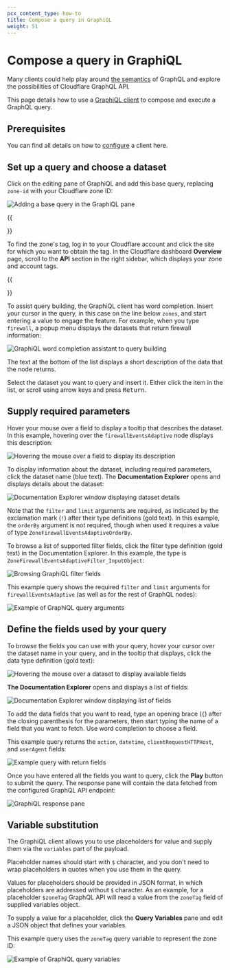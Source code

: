 ```yaml
---
pcx_content_type: how-to
title: Compose a query in GraphiQL
weight: 51
---
```


# Compose a query in GraphiQL

Many clients could help play around [the semantics][1] of GraphQL and explore
the possibilities of Cloudflare GraphQL API.

This page details how to use a [GraphiQL client][2] to compose and execute a
GraphQL query.

## Prerequisites

You can find all details on how to [configure][3] a client here.

## Set up a query and choose a dataset

Click on the editing pane of GraphiQL and add this base query, replacing
`zone-id` with your Cloudflare zone ID:

![Adding a base query in the GraphiQL pane][4]

{{<Aside type="note" header="Note">}}

To find the zone's tag, log in to your Cloudflare account and click the site for
which you want to obtain the tag. In the Cloudflare dashboard **Overview** page,
scroll to the **API** section in the right sidebar, which displays your zone and
account tags.

{{</Aside>}}

To assist query building, the GraphiQL client has word completion. Insert your
cursor in the query, in this case on the line below `zones`, and start entering
a value to engage the feature. For example, when you type `firewall`, a popup
menu displays the datasets that return firewall information:

![GraphiQL word completion assistant to query building][5]

The text at the bottom of the list displays a short description of the data that
the node returns.

Select the dataset you want to query and insert it. Either click the item in the
list, or scroll using arrow keys and press <kbd>Return</kbd>.

## Supply required parameters

Hover your mouse over a field to display a tooltip that describes the dataset.
In this example, hovering over the `firewallEventsAdaptive` node displays this
description:

![Hovering the mouse over a field to display its description][6]

To display information about the dataset, including required parameters, click
the dataset name (blue text). The **Documentation Explorer** opens and displays
details about the dataset:

![Documentation Explorer window displaying dataset details][7]

Note that the `filter` and `limit` arguments are required, as indicated by the
exclamation mark (`!`) after their type definitions (gold text). In this
example, the `orderBy` argument is not required, though when used it requires a
value of type `ZoneFirewallEventsAdaptiveOrderBy`.

To browse a list of supported filter fields, click the filter type definition
(gold text) in the Documentation Explorer. In this example, the type is
`ZoneFirewallEventsAdaptiveFilter_InputObject`:

![Browsing GraphiQL filter fields][8]

This example query shows the required `filter` and `limit` arguments for
`firewallEventsAdaptive` (as well as for the rest of GraphQL nodes):

![Example of GraphiQL query arguments][9]

## Define the fields used by your query

To browse the fields you can use with your query, hover your cursor over the
dataset name in your query, and in the tooltip that displays, click the data
type definition (gold text):

![Hovering the mouse over a dataset to display available fields][10]

**The Documentation Explorer** opens and displays a list of fields:

![Documentation Explorer window displaying list of fields][11]

To add the data fields that you want to read, type an opening brace (`{`) after
the closing parenthesis for the parameters, then start typing the name of a
field that you want to fetch. Use word completion to choose a field.

This example query returns the `action`, `datetime`, `clientRequestHTTPHost`,
and `userAgent` fields:

![Example query with return fields][12]

Once you have entered all the fields you want to query, click the **Play**
button to submit the query. The response pane will contain the data fetched from
the configured GraphQL API endpoint:

![GraphiQL response pane][13]

## Variable substitution

The GraphiQL client allows you to use placeholders for value and supply them via
the `variables` part of the payload.

Placeholder names should start with `$` character, and you don't need to wrap
placeholders in quotes when you use them in the query.

Values for placeholders should be provided in JSON format, in which placeholders
are addressed without `$` character. As an example, for a placeholder `$zoneTag`
GraphQL API will read a value from the `zoneTag` field of supplied variables
object.

To supply a value for a placeholder, click the **Query Variables** pane and edit
a JSON object that defines your variables.

This example query uses the `zoneTag` query variable to represent the zone ID:

![Example of GraphiQL query variables][14]

[1]: </analytics/graphql-api/getting-started/querying-basics/>
[2]: <https://github.com/graphql/graphiql/tree/main/packages/graphiql#readme>
[3]: </analytics/graphql-api/getting-started/authentication/graphql-client-headers/>
[4]: </analytics/static/images/graphiql-base-query.png>
[5]: </analytics/static/images/graphiql-word-completion.png>
[6]: </analytics/static/images/graphiql-set-up-base-query.png>
[7]: </analytics/static/images/graphiql-parameters.png>
[8]: </analytics/static/images/graphiql-filter-fields.png>
[9]: </analytics/static/images/graphiql-filter-values.png>
[10]: </analytics/static/images/graphiql-set-up-base-query.png>
[11]: </analytics/static/images/graphiql-return-fields.png>
[12]: </analytics/static/images/graphiql-query-return-field-values.png>
[13]: </analytics/static/images/create-query-fw-data-set-play.png>
[14]: </analytics/static/images/graphiql-query-variables.png>
